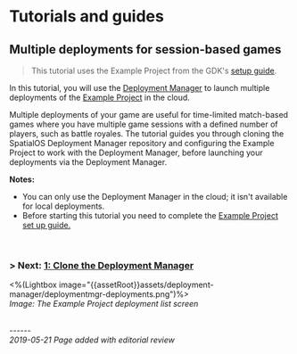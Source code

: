 # Tutorials and guides
## Multiple deployments for session-based games
> This tutorial uses the Example Project from the GDK's [setup guide]({{urlRoot}}/content/get-started/example-project/exampleproject-intro).</br>


In this tutorial, you will use the [Deployment Manager](https://github.com/spatialos/deployment-manager) to launch multiple deployments of the [Example Project]({{urlRoot}}/content/get-started/example-project/exampleproject-intro) in the cloud.</br>

Multiple deployments of your game are useful for time-limited match-based games where you have multiple game sessions with a defined number of players, such as battle royales.  The tutorial guides you through cloning the SpatialOS Deployment Manager repository and configuring the Example Project to work with the Deployment Manager, before launching your deployments via the Deployment Manager.

**Notes:** 

* You can only use the Deployment Manager in the cloud; it isn't available for local deployments.
* Before starting this tutorial you need to complete the [Example Project set up guide.]({{urlRoot}}/content/get-started/example-project/exampleproject-intro) 
</br>

### **> Next:** [1: Clone the Deployment Manager]({{urlRoot}}/content/tutorials/deployment-manager/tutorial-deploymentmgr-clone)


<%(Lightbox image="{{assetRoot}}assets/deployment-manager/deploymentmgr-deployments.png")%><br/>
_Image: The Example Project deployment list screen_<br/>


<br/>------<br/>
_2019-05-21 Page added with editorial review_
